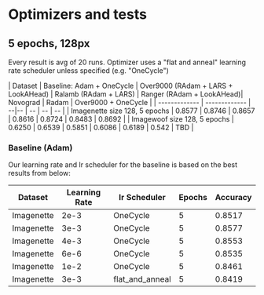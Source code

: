 # Optimizers and tests 

## 5 epochs, 128px






Every result is avg of 20 runs. Optimizer uses a "flat and anneal" learning rate scheduler unless specified (e.g. "OneCycle")

| Dataset  | Baseline: Adam + OneCycle | Over9000 (RAdam + LARS + LookAHead) | Ralamb (RAdam + LARS) | Ranger (RAdam + LookAHead)| Novograd | Radam | Over9000 + OneCycle |
| ------------- | ------------- | --|-- | -- | -- | -- |
| Imagenette size 128, 5 epochs | 0.8577  | 0.8746 | 0.8657 | 0.8616 | 0.8724 | 0.8483 | 0.8692 |
| Imagewoof size 128, 5 epochs  | 0.6250  | 0.6539 | 0.5851 | 0.6086 | 0.6189 | 0.542 | TBD |


### Baseline (Adam)


Our learning rate and lr scheduler for the baseline is based on the best results from below: 

| Dataset | Learning Rate | lr Scheduler | Epochs | Accuracy |
| --- | --- | --- | --- | --- | 
| Imagenette | 2e-3 | OneCycle | 5 | 0.8517 |
| Imagenette | 3e-3 | OneCycle | 5 | 0.8577 |
| Imagenette | 4e-3 | OneCycle | 5 | 0.8553 |
| Imagenette | 6e-6 | OneCycle | 5 | 0.8535 |
| Imagenette | 1e-2 | OneCycle | 5 | 0.8461 |
| Imagenette | 3e-3 | flat_and_anneal | 5 | 0.8419 |


